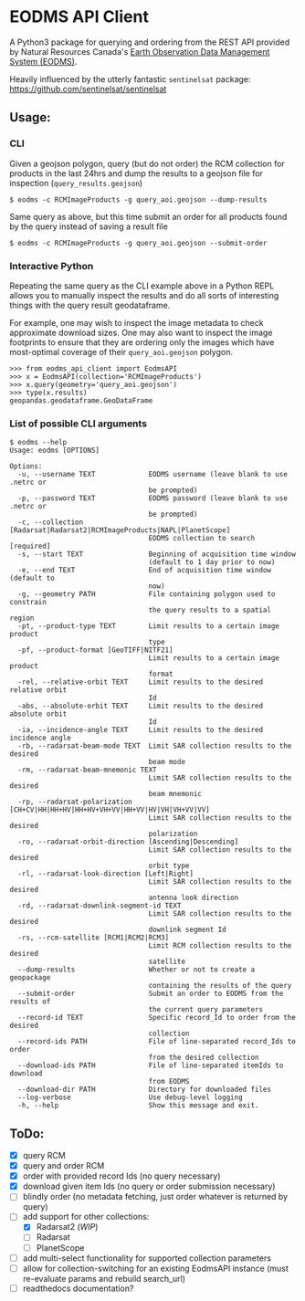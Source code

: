 # EODMS API Client

A Python3 package for querying and ordering from the REST API provided by Natural Resources Canada's [Earth Observation Data Management System (EODMS)](https://www.eodms-sgdot.nrcan-rncan.gc.ca/index_en.jsp).

Heavily influenced by the utterly fantastic `sentinelsat` package: https://github.com/sentinelsat/sentinelsat

## Usage:

### CLI

Given a geojson polygon, query (but do not order) the RCM collection for products in the last 24hrs and dump the results to a geojson file for inspection (`query_results.geojson`)

```
$ eodms -c RCMImageProducts -g query_aoi.geojson --dump-results
```

Same query as above, but this time submit an order for all products found by the query instead of saving a result file

```
$ eodms -c RCMImageProducts -g query_aoi.geojson --submit-order
```

### Interactive Python

Repeating the same query as the CLI example above in a Python REPL allows you to manually inspect the results and do all sorts of interesting things with the query result geodataframe. 

For example, one may wish to inspect the image metadata to check approximate download sizes. One may also want to inspect the image footprints to ensure that they are ordering only the images which have most-optimal coverage of their `query_aoi.geojson` polygon.

```
>>> from eodms_api_client import EodmsAPI
>>> x = EodmsAPI(collection='RCMImageProducts')
>>> x.query(geometry='query_aoi.geojson')
>>> type(x.results)
geopandas.geodataframe.GeoDataFrame
```

### List of possible CLI arguments

```
$ eodms --help
Usage: eodms [OPTIONS]

Options:
  -u, --username TEXT             EODMS username (leave blank to use .netrc or
                                  be prompted)
  -p, --password TEXT             EODMS password (leave blank to use .netrc or
                                  be prompted)
  -c, --collection [Radarsat|Radarsat2|RCMImageProducts|NAPL|PlanetScope]
                                  EODMS collection to search  [required]
  -s, --start TEXT                Beginning of acquisition time window
                                  (default to 1 day prior to now)
  -e, --end TEXT                  End of acquisition time window (default to
                                  now)
  -g, --geometry PATH             File containing polygon used to constrain
                                  the query results to a spatial region
  -pt, --product-type TEXT        Limit results to a certain image product
                                  type
  -pf, --product-format [GeoTIFF|NITF21]
                                  Limit results to a certain image product
                                  format
  -rel, --relative-orbit TEXT     Limit results to the desired relative orbit
                                  Id
  -abs, --absolute-orbit TEXT     Limit results to the desired absolute orbit
                                  Id
  -ia, --incidence-angle TEXT     Limit results to the desired incidence angle
  -rb, --radarsat-beam-mode TEXT  Limit SAR collection results to the desired
                                  beam mode
  -rm, --radarsat-beam-mnemonic TEXT
                                  Limit SAR collection results to the desired
                                  beam mnemonic
  -rp, --radarsat-polarization [CH+CV|HH|HH+HV|HH+HV+VH+VV|HH+VV|HV|VH|VH+VV|VV]
                                  Limit SAR collection results to the desired
                                  polarization
  -ro, --radarsat-orbit-direction [Ascending|Descending]
                                  Limit SAR collection results to the desired
                                  orbit type
  -rl, --radarsat-look-direction [Left|Right]
                                  Limit SAR collection results to the desired
                                  antenna look direction
  -rd, --radarsat-downlink-segment-id TEXT
                                  Limit SAR collection results to the desired
                                  downlink segment Id
  -rs, --rcm-satellite [RCM1|RCM2|RCM3]
                                  Limit RCM collection results to the desired
                                  satellite
  --dump-results                  Whether or not to create a geopackage
                                  containing the results of the query
  --submit-order                  Submit an order to EODMS from the results of
                                  the current query parameters
  --record-id TEXT                Specific record_Id to order from the desired
                                  collection
  --record-ids PATH               File of line-separated record_Ids to order
                                  from the desired collection
  --download-ids PATH             File of line-separated itemIds to download
                                  from EODMS
  --download-dir PATH             Directory for downloaded files
  --log-verbose                   Use debug-level logging
  -h, --help                      Show this message and exit.
```

## ToDo:

- [x] query RCM
- [x] query and order RCM
- [x] order with provided record Ids (no query necessary)
- [x] download given item Ids (no query or order submission necessary)
- [ ] blindly order (no metadata fetching, just order whatever is returned by query)
- [ ] add support for other collections:
  - [x] Radarsat2 (*WIP*)
  - [ ] Radarsat
  - [ ] PlanetScope
- [ ] add multi-select functionality for supported collection parameters
- [ ] allow for collection-switching for an existing EodmsAPI instance (must re-evaluate params and rebuild search_url)
- [ ] readthedocs documentation?
